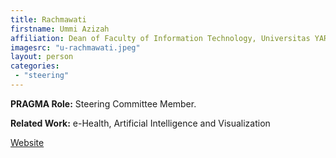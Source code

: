 ```yaml
---
title: Rachmawati 
firstname: Ummi Azizah 
affiliation: Dean of Faculty of Information Technology, Universitas YARSI
imagesrc: "u-rachmawati.jpeg"
layout: person
categories:
 - "steering"
---
```


**PRAGMA Role:**  Steering Committee Member.

**Related Work:** e-Health, Artificial Intelligence and Visualization


[Website][1]

[1]: https://www.linkedin.com/in/ummi-azizah-rachmawati-41262b207
